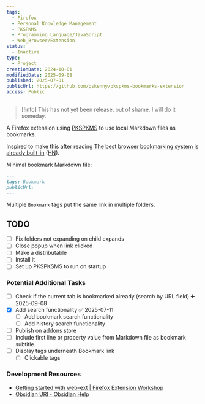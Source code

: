 ```yaml
---
tags:
  - Firefox
  - Personal_Knowledge_Management
  - PKSPKMS
  - Programming_Language/JavaScript
  - Web_Browser/Extension
status:
  - Inactive
type:
  - Project
creationDate: 2024-10-01
modifiedDate: 2025-09-08
published: 2025-07-01
publicUrl: https://github.com/pskenny/pkspkms-bookmarks-extension
access: Public
---
```


 > [!info] This has not yet been release, out of shame. I will do it someday.

A Firefox extension using [PKSPKMS](PKSPKMS.md) to use local Markdown files as bookmarks.

Inspired to make this after reading [The best browser bookmarking system is already built-in](https://afewthingz.com/browserbookmark) ([HN](https://news.ycombinator.com/item?id=41696560)).

Minimal bookmark Markdown file:

```markdown
---
tags: Bookmark
publicUrl:
---
```

Multiple `Bookmark` tags put the same link in multiple folders.

## TODO

- [ ] Fix folders not expanding on child expands
- [ ] Close popup when link clicked
- [ ] Make a distributable
- [ ] Install it
- [ ] Set up PKSPKSMS to run on startup

### Potential Additional Tasks

- [ ] Check if the current tab is bookmarked already (search by URL field) ➕ 2025-09-08
- [x] Add search functionality ✅ 2025-07-11
	- [ ] Add bookmark search functionality
	- [ ] Add history search functionality
- [ ] Publish on addons store
- [ ] Include first line or property value from Markdown file as bookmark subtitle.
- [ ] Display tags underneath Bookmark link
	- [ ] Clickable tags

### Development Resources

- [Getting started with web-ext | Firefox Extension Workshop](https://extensionworkshop.com/documentation/develop/getting-started-with-web-ext/)
- [Obsidian URI - Obsidian Help](https://help.obsidian.md/Extending+Obsidian/Obsidian+URI)
